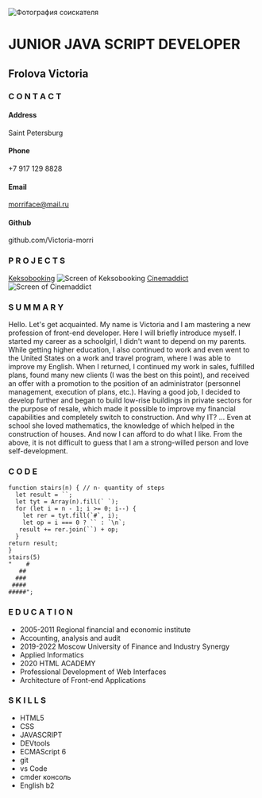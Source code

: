 ![Фотография соискателя](https://wmpics.pics/di-8NID.jpg)
# JUNIOR JAVA SCRIPT DEVELOPER
## Frolova Victoria
### C O N T A C T
#### Address
Saint Petersburg
#### Phone
+7 917 129 8828
#### Email
morriface@mail.ru
#### Github
github.com/Victoria-morri
### P R O J E C T S
[Keksobooking](https://github.com/Victoria-morri/1356951-keksobooking-21)
![Screen of Keksobooking](https://wmpics.pics/di-RWOH.png)
[Cinemaddict](https://github.com/Victoria-morri/1356951-cinemaddict-13)
![Screen of Cinemaddict](https://wmpics.pics/di-Y52N.png)
### S U M M A R Y
Hello. Let's get acquainted. My name is Victoria and I am mastering a new profession of front-end developer. Here I will briefly introduce myself.
I started my career as a schoolgirl, I didn't want to depend on my parents. While getting higher education, I also continued to work and even went to the United States on a work and travel program, where I was able to improve my English. When I returned, I continued my work in sales, fulfilled plans, found many new clients (I was the best on this point), and received an offer with a promotion to the position of an administrator (personnel management, execution of plans, etc.).
Having a good job, I decided to develop further and began to build low-rise buildings in private sectors for the purpose of resale, which made it possible to improve my financial capabilities and completely switch to construction. And why IT? ...
Even at school she loved mathematics, the knowledge of which helped in the construction of houses. And now I can afford to do what I like.
From the above, it is not difficult to guess that I am a strong-willed person and love self-development.
### C O D E
```
function stairs(n) { // n- quantity of steps
  let result = ``;
  let tyt = Array(n).fill(` `);
  for (let i = n - 1; i >= 0; i--) {
    let rer = tyt.fill(`#`, i);
    let op = i === 0 ? `` : `\n`;
   result += rer.join(``) + op;
  }
return result;
}
stairs(5)
"    #
   ##
  ###
 ####
#####";
```
### E D U C A T I O N
* 2005-2011 Regional financial and economic institute
 * Accounting, analysis and audit
* 2019-2022 Moscow University of Finance and Industry Synergy
 * Applied Informatics
* 2020 HTML ACADEMY
 * Professional Development of Web Interfaces
 * Architecture of Front-end Applications
### S K I L L S
* HTML5
* CSS
* JAVASCRIPT
* DEVtools
* ECMAScript 6
* git
* vs Code
* cmder консоль
* English b2